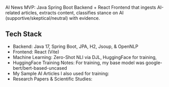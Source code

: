 AI News 
MVP: Java Spring Boot  Backend + React Frontend that ingests AI-related articles, extracts content, classifies stance on AI (supportive/skeptical/neutral) with evidence.

## Tech Stack
- Backend: Java 17, Spring Boot, JPA, H2, Jsoup, & OpenNLP
- Frontend: React (Vite)
- Machine Learning: Zero-Shot NLI via DJL, HuggingFace for training,
- HuggingFace Training Notes: For training, my base model was google-bert/bert-based-uncased
- My Sample AI Articles I also used for training: 
- Research Papers & Scientific Studies:

  

  
